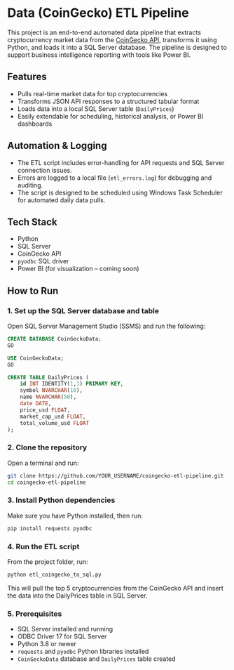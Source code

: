 # Data (CoinGecko) ETL Pipeline

This project is an end-to-end automated data pipeline that extracts cryptocurrency market data from the [CoinGecko API](https://www.coingecko.com/en/api), transforms it using Python, and loads it into a SQL Server database. The pipeline is designed to support business intelligence reporting with tools like Power BI.

## Features
- Pulls real-time market data for top cryptocurrencies
- Transforms JSON API responses to a structured tabular format
- Loads data into a local SQL Server table (`DailyPrices`)
- Easily extendable for scheduling, historical analysis, or Power BI dashboards

## Automation & Logging

- The ETL script includes error-handling for API requests and SQL Server connection issues.
- Errors are logged to a local file (`etl_errors.log`) for debugging and auditing.
- The script is designed to be scheduled using Windows Task Scheduler for automated daily data pulls.

## Tech Stack
- Python
- SQL Server
- CoinGecko API
- `pyodbc` SQL driver
- Power BI (for visualization – coming soon)

## How to Run

### 1. Set up the SQL Server database and table
Open SQL Server Management Studio (SSMS) and run the following:

```sql
CREATE DATABASE CoinGeckoData;
GO

USE CoinGeckoData;
GO

CREATE TABLE DailyPrices (
    id INT IDENTITY(1,1) PRIMARY KEY,
    symbol NVARCHAR(10),
    name NVARCHAR(50),
    date DATE,
    price_usd FLOAT,
    market_cap_usd FLOAT,
    total_volume_usd FLOAT
);
```

### 2. Clone the repository

Open a terminal and run:

```bash
git clone https://github.com/YOUR_USERNAME/coingecko-etl-pipeline.git
cd coingecko-etl-pipeline
```

### 3. Install Python dependencies

Make sure you have Python installed, then run:

```bash
pip install requests pyodbc
```

### 4. Run the ETL script

From the project folder, run:

```bash
python etl_coingecko_to_sql.py
```

This will pull the top 5 cryptocurrencies from the CoinGecko API and insert the data into the DailyPrices table in SQL Server.

### 5. Prerequisites

- SQL Server installed and running
- ODBC Driver 17 for SQL Server
- Python 3.8 or newer
- `requests` and `pyodbc` Python libraries installed
- `CoinGeckoData` database and `DailyPrices` table created
